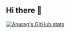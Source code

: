 ## Hi there 👋

[![Anurag's GitHub stats](https://github-readme-stats.vercel.app/api?username=dratkatz)](https://github.com/dratkatz/github-readme-stats)

<!--
**dratkatz/dratkatz** is a ✨ _special_ ✨ repository because its `README.md` (this file) appears on your GitHub profile.

Here are some ideas to get you started:

- 🔭 I’m currently working on ...
- 🌱 I’m currently learning ...
- 👯 I’m looking to collaborate on ...
- 🤔 I’m looking for help with ...
- 💬 Ask me about ...
- 📫 How to reach me: ...
- 😄 Pronouns: ...
- ⚡ Fun fact: ...
-->
